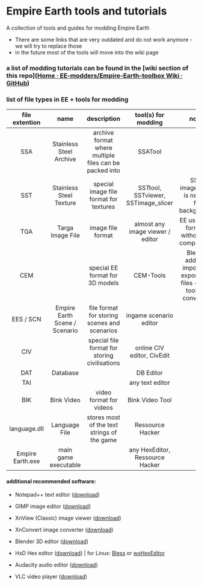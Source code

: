 # Empire Earth tools and tutorials

A collection of tools and guides for modding Empire Earth

- There are some links that are very outdated and do not work anymore - we will try to replace those
- in the future most of the tools will move into the wiki page

### a list of modding tutorials can be found in the [wiki section of this repo]([Home · EE-modders/Empire-Earth-toolbox Wiki · GitHub](https://github.com/EE-modders/Empire-Earth-toolbox/wiki))

### list of file types in EE + tools for modding

| file extention   | name                          | description                                            | tool(s) for modding                 | notes                                                                     | link                                                                                                                                                                              | documentation / guides                                                                                                                        |
|:----------------:|:-----------------------------:|:------------------------------------------------------:|:-----------------------------------:|:-------------------------------------------------------------------------:|:---------------------------------------------------------------------------------------------------------------------------------------------------------------------------------:|:---------------------------------------------------------------------------------------------------------------------------------------------:|
| SSA              | Stainless Steel Archive       | archive format where multiple files can be packed into | SSATool                             |                                                                           | [download](https://github.com/EE-modders/SSA-tool/releases)                                                                                                                       | [GitHub wiki](https://github.com/EE-modders/SSA-tool/wiki)                                                                                    |
| SST              | Stainless Steel Texture       | special image file format for textures                 | SSTtool, SSTviewer, SSTimage_slicer | SST-image_slicer is needed for backgrounds                                | [SSTtool](https://github.com/EE-modders/SST-tool/releases), [SSTimage_slicer](https://github.com/EE-modders/SST-image_slicer)                                                     | [GitHub wiki](https://github.com/EE-modders/SST-tool/wiki)                                                                                    |
| TGA              | Targa Image File              | image file format                                      | almost any image viewer / editor    | EE uses TGA format 2 without RLE compression                              |                                                                                                                                                                                   | [TGA format spec](http://paulbourke.net/dataformats/tga/)                                                                                     |
| CEM              |                               | special EE format for 3D models                        | CEM-Tools                           | Blender addon to import and export CEM files + other tools for converting | [download](https://github.com/EE-modders/CEM-tool)                                                                                                                                | [GitHub wiki](https://github.com/EE-modders/CEM-tool/wiki)                                                                                    |
| EES / SCN        | Empire Earth Scene / Scenario | file format for storing scenes and scenarios           | ingame scenario editor              |                                                                           |                                                                                                                                                                                   | [GitHub wiki](https://github.com/coderbot16/scn/wiki/EE1-and-EEAOC-Format)                                                                    |
| CIV              |                               | special file format for storing civilisations          | online CIV editor, CivEdit          |                                                                           | [online CIV editor](https://soerface.github.io/ee-civ-editor/#/), [CivEdit](https://github.com/EE-modders/Empire-Earth-toolbox/tree/master/Modding%20tools%20n%20scripts/CivEdit) |                                                                                                                                               |
| DAT              | Database                      |                                                        | DB Editor                           |                                                                           | [download](https://github.com/EE-modders/Empire-Earth---DB-Editor/releases)                                                                                                       | [GitHub wiki](https://github.com/EE-modders/Empire-Earth---DB-Editor/wiki)                                                                    |
| TAI              |                               |                                                        | any text editor                     |                                                                           |                                                                                                                                                                                   |                                                                                                                                               |
| BIK              | Bink Video                    | video format for videos                                | Bink Video Tool                     |                                                                           | [download](https://github.com/EE-modders/Empire-Earth-toolbox/tree/master/Modding%20tools%20n%20scripts/Bink%20Video%20Tool)                                                      | [Bink Help](https://github.com/EE-modders/Empire-Earth-toolbox/blob/master/Modding%20tools%20n%20scripts/Bink%20Video%20Tool/Bink%20Help.pdf) |
| language.dll     | Language File                 | stores most of the text strings of the game            | Ressource Hacker                    |                                                                           | [Ressource Hacker](http://www.angusj.com/resourcehacker/#download)                                                                                                                | [HEX guides](https://github.com/EE-modders/Empire-Earth-toolbox/tree/master/Guides/HEX%20editing)                                             |
| Empire Earth.exe | main game executable          |                                                        | any HexEditor, Ressource Hacker     |                                                                           | [Ressource Hacker](http://www.angusj.com/resourcehacker/#download)                                                                                                                |                                                                                                                                               |

#### additional recommended software:

- Notepad++ text editor ([download](https://notepad-plus-plus.org/downloads/))

- GIMP image editor ([download](https://www.gimp.org/))

- XnView (Classic) image viewer ([download](https://www.xnview.com/en/xnview/))

- XnConvert image converter ([download](https://www.xnview.com/de/xnconvert/))

- Blender 3D editor ([download](https://www.blender.org/))

- HxD Hex editor ([download](https://mh-nexus.de/en/hxd/)) | for Linux: [Bless](https://github.com/afrantzis/bless) or [wxHexEditor](https://www.wxhexeditor.org/)

- Audacity audio editor ([download](https://www.audacityteam.org/download/))

- VLC video player ([download](https://www.videolan.org/vlc/index.de.html))